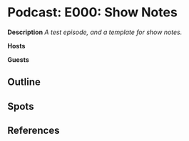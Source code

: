 # Podcast: E000: Show Notes
**Description** *A test episode, and a template for show notes.*

**Hosts**

**Guests**

## Outline

## Spots 

## References
